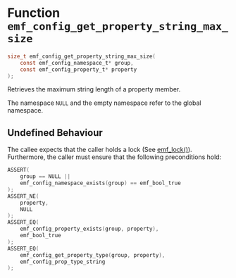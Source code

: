 # Function `emf_config_get_property_string_max_size`

```c
size_t emf_config_get_property_string_max_size(
    const emf_config_namespace_t* group,
    const emf_config_property_t* property
);
```

Retrieves the maximum string length of a property member.

The namespace `NULL` and the empty namespace refer to the global namespace.

## Undefined Behaviour

The callee expects that the caller holds a lock (See [emf_lock()](./fn.emf_lock.md)).  
Furthermore, the caller must ensure that the following preconditions hold:

```c
ASSERT(
    group == NULL ||
    emf_config_namespace_exists(group) == emf_bool_true
);
ASSERT_NE(
    property,
    NULL
);
ASSERT_EQ(
    emf_config_property_exists(group, property),
    emf_bool_true
);
ASSERT_EQ(
    emf_config_get_property_type(group, property),
    emf_config_prop_type_string
);
```
